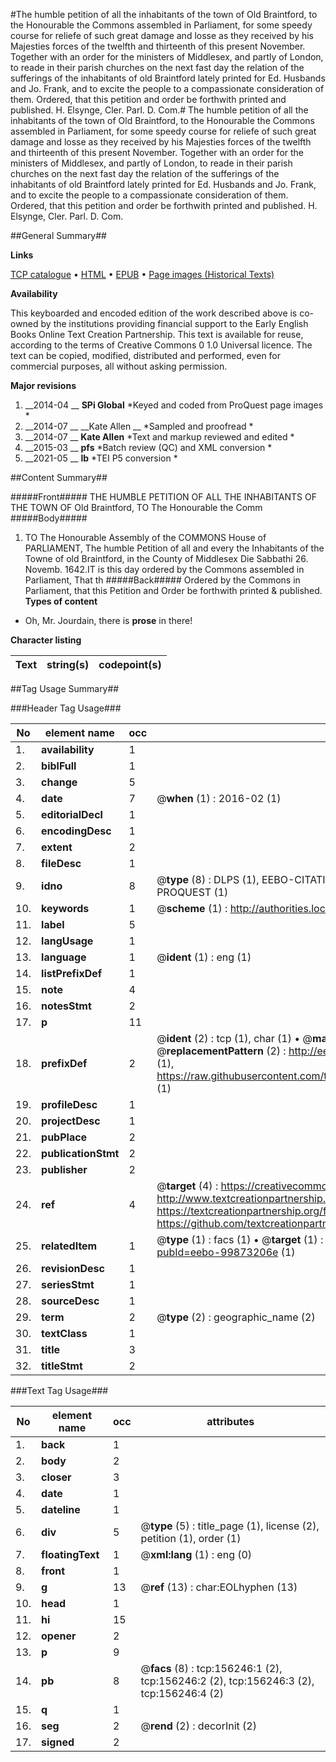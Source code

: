 #The humble petition of all the inhabitants of the town of Old Braintford, to the Honourable the Commons assembled in Parliament, for some speedy course for reliefe of such great damage and losse as they received by his Majesties forces of the twelfth and thirteenth of this present November. Together with an order for the ministers of Middlesex, and partly of London, to reade in their parish churches on the next fast day the relation of the sufferings of the inhabitants of old Braintford lately printed for Ed. Husbands and Jo. Frank, and to excite the people to a compassionate consideration of them. Ordered, that this petition and order be forthwith printed and published. H. Elsynge, Cler. Parl. D. Com.#
The humble petition of all the inhabitants of the town of Old Braintford, to the Honourable the Commons assembled in Parliament, for some speedy course for reliefe of such great damage and losse as they received by his Majesties forces of the twelfth and thirteenth of this present November. Together with an order for the ministers of Middlesex, and partly of London, to reade in their parish churches on the next fast day the relation of the sufferings of the inhabitants of old Braintford lately printed for Ed. Husbands and Jo. Frank, and to excite the people to a compassionate consideration of them. Ordered, that this petition and order be forthwith printed and published. H. Elsynge, Cler. Parl. D. Com.

##General Summary##

**Links**

[TCP catalogue](http://www.ota.ox.ac.uk/tcp/)  • 
[HTML](http://tei.it.ox.ac.uk/tcp/Texts-HTML/free/A86/A86759.html)  • 
[EPUB](http://tei.it.ox.ac.uk/tcp/Texts-EPUB/free/A86/A86759.epub) • 
[Page images (Historical Texts)](https://historicaltexts.jisc.ac.uk/eebo-99873206e)

**Availability**

This keyboarded and encoded edition of the work described above is co-owned by the
    institutions providing financial support to the Early English Books Online Text Creation
    Partnership. This text is available for reuse, according to the terms of  Creative Commons 0 1.0 Universal
    licence. The text can be copied, modified, distributed and performed, even for commercial
    purposes, all without asking permission.

**Major revisions**

1. __2014-04 __ __SPi Global__ *Keyed and coded from ProQuest page images *
1. __2014-07 __ __Kate Allen __ *Sampled and proofread *
1. __2014-07 __ __Kate Allen__ *Text and markup reviewed and edited *
1. __2015-03 __ __pfs__ *Batch review (QC) and XML conversion *
1. __2021-05 __ __lb__ *TEI P5 conversion *

##Content Summary##

#####Front#####
THE HUMBLE PETITION OF ALL THE INHABITANTS OF THE TOWN OF Old Braintford, TO The Honourable the Comm
#####Body#####

1. TO The Honourable Assembly of the COMMONS House of PARLIAMENT, The humble Petition of all and every the Inhabitants of the Towne of old Braintford, in the County of Middlesex
Die Sabbathi 26. Novemb. 1642.IT is this day ordered by the Commons assembled in Parliament, That th
#####Back#####
Ordered by the Commons in Parliament, that this Petition and Order be forthwith printed & published.
**Types of content**

  * Oh, Mr. Jourdain, there is **prose** in there!

**Character listing**


|Text|string(s)|codepoint(s)|
|---|---|---|

##Tag Usage Summary##

###Header Tag Usage###

|No|element name|occ|attributes|
|---|---|---|---|
|1.|__availability__|1||
|2.|__biblFull__|1||
|3.|__change__|5||
|4.|__date__|7| @__when__ (1) : 2016-02 (1)|
|5.|__editorialDecl__|1||
|6.|__encodingDesc__|1||
|7.|__extent__|2||
|8.|__fileDesc__|1||
|9.|__idno__|8| @__type__ (8) : DLPS (1), EEBO-CITATION (1), VID (1), EEBO-PROQUEST (1), STC (3), PROQUEST (1)|
|10.|__keywords__|1| @__scheme__ (1) : http://authorities.loc.gov/ (1)|
|11.|__label__|5||
|12.|__langUsage__|1||
|13.|__language__|1| @__ident__ (1) : eng (1)|
|14.|__listPrefixDef__|1||
|15.|__note__|4||
|16.|__notesStmt__|2||
|17.|__p__|11||
|18.|__prefixDef__|2| @__ident__ (2) : tcp (1), char (1)  •  @__matchPattern__ (2) : ([0-9\-]+):([0-9IVX]+) (1), (.+) (1)  •  @__replacementPattern__ (2) : http://eebo.chadwyck.com/downloadtiff?vid=$1&page=$2 (1), https://raw.githubusercontent.com/textcreationpartnership/Texts/master/tcpchars.xml#$1 (1)|
|19.|__profileDesc__|1||
|20.|__projectDesc__|1||
|21.|__pubPlace__|2||
|22.|__publicationStmt__|2||
|23.|__publisher__|2||
|24.|__ref__|4| @__target__ (4) : https://creativecommons.org/publicdomain/zero/1.0/ (1), http://www.textcreationpartnership.org/docs/. (1), https://textcreationpartnership.org/faq/#faq05 (1), https://github.com/textcreationpartnership (1)|
|25.|__relatedItem__|1| @__type__ (1) : facs (1)  •  @__target__ (1) : https://data.historicaltexts.jisc.ac.uk/view?pubId=eebo-99873206e (1)|
|26.|__revisionDesc__|1||
|27.|__seriesStmt__|1||
|28.|__sourceDesc__|1||
|29.|__term__|2| @__type__ (2) : geographic_name (2)|
|30.|__textClass__|1||
|31.|__title__|3||
|32.|__titleStmt__|2||


###Text Tag Usage###

|No|element name|occ|attributes|
|---|---|---|---|
|1.|__back__|1||
|2.|__body__|2||
|3.|__closer__|3||
|4.|__date__|1||
|5.|__dateline__|1||
|6.|__div__|5| @__type__ (5) : title_page (1), license (2), petition (1), order (1)|
|7.|__floatingText__|1| @__xml:lang__ (1) : eng (0)|
|8.|__front__|1||
|9.|__g__|13| @__ref__ (13) : char:EOLhyphen (13)|
|10.|__head__|1||
|11.|__hi__|15||
|12.|__opener__|2||
|13.|__p__|9||
|14.|__pb__|8| @__facs__ (8) : tcp:156246:1 (2), tcp:156246:2 (2), tcp:156246:3 (2), tcp:156246:4 (2)|
|15.|__q__|1||
|16.|__seg__|2| @__rend__ (2) : decorInit (2)|
|17.|__signed__|2||

